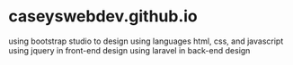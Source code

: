 # caseyswebdev.github.io

using bootstrap studio to design
using languages html, css, and javascript
using jquery in front-end design
using laravel in back-end design